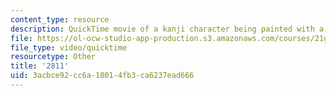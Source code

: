 ```yaml
---
content_type: resource
description: QuickTime movie of a kanji character being painted with a brush.
file: https://ol-ocw-studio-app-production.s3.amazonaws.com/courses/21g-504-japanese-iv-spring-2009/3acbce92cc6a18014fb3ca6237ead666_2811.mov
file_type: video/quicktime
resourcetype: Other
title: '2811'
uid: 3acbce92-cc6a-1801-4fb3-ca6237ead666
---
```

